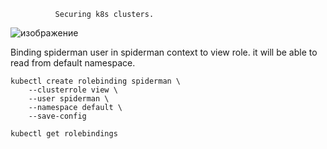               Securing k8s clusters.
![изображение](https://github.com/user-attachments/assets/91f45b6a-3e6e-491c-bbd5-78fb308dfc80)


Binding spiderman user in spiderman context to view role.
it will be able to read from default namespace.

```
kubectl create rolebinding spiderman \
    --clusterrole view \
    --user spiderman \
    --namespace default \
    --save-config

kubectl get rolebindings
```
